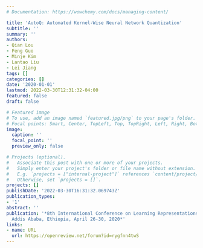 ```yaml
---
# Documentation: https://wowchemy.com/docs/managing-content/

title: 'AutoQ: Automated Kernel-Wise Neural Network Quantization'
subtitle: ''
summary: ''
authors:
- Qian Lou
- Feng Guo
- Minje Kim
- Lantao Liu
- Lei Jiang
tags: []
categories: []
date: '2020-01-01'
lastmod: 2022-03-30T12:31:32-04:00
featured: false
draft: false

# Featured image
# To use, add an image named `featured.jpg/png` to your page's folder.
# Focal points: Smart, Center, TopLeft, Top, TopRight, Left, Right, BottomLeft, Bottom, BottomRight.
image:
  caption: ''
  focal_point: ''
  preview_only: false

# Projects (optional).
#   Associate this post with one or more of your projects.
#   Simply enter your project's folder or file name without extension.
#   E.g. `projects = ["internal-project"]` references `content/project/deep-learning/index.md`.
#   Otherwise, set `projects = []`.
projects: []
publishDate: '2022-03-30T16:31:32.069743Z'
publication_types:
- '1'
abstract: ''
publication: '*8th International Conference on Learning Representations, ICLR 2020,
  Addis Ababa, Ethiopia, April 26-30, 2020*'
links:
- name: URL
  url: https://openreview.net/forum?id=rygfnn4twS
---
```

